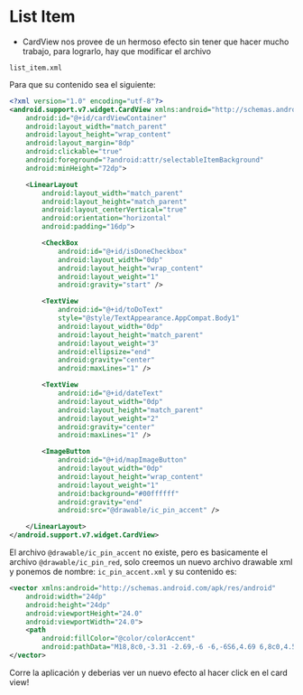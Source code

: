 # List Item

- CardView nos provee de un hermoso efecto sin tener que hacer mucho trabajo, para lograrlo, hay que modificar el archivo

`list_item.xml`

Para que su contenido sea el siguiente:

```xml
<?xml version="1.0" encoding="utf-8"?>
<android.support.v7.widget.CardView xmlns:android="http://schemas.android.com/apk/res/android"
    android:id="@+id/cardViewContainer"
    android:layout_width="match_parent"
    android:layout_height="wrap_content"
    android:layout_margin="8dp"
    android:clickable="true"
    android:foreground="?android:attr/selectableItemBackground"
    android:minHeight="72dp">

    <LinearLayout
        android:layout_width="match_parent"
        android:layout_height="match_parent"
        android:layout_centerVertical="true"
        android:orientation="horizontal"
        android:padding="16dp">

        <CheckBox
            android:id="@+id/isDoneCheckbox"
            android:layout_width="0dp"
            android:layout_height="wrap_content"
            android:layout_weight="1"
            android:gravity="start" />

        <TextView
            android:id="@+id/toDoText"
            style="@style/TextAppearance.AppCompat.Body1"
            android:layout_width="0dp"
            android:layout_height="match_parent"
            android:layout_weight="3"
            android:ellipsize="end"
            android:gravity="center"
            android:maxLines="1" />

        <TextView
            android:id="@+id/dateText"
            android:layout_width="0dp"
            android:layout_height="match_parent"
            android:layout_weight="2"
            android:gravity="center"
            android:maxLines="1" />

        <ImageButton
            android:id="@+id/mapImageButton"
            android:layout_width="0dp"
            android:layout_height="wrap_content"
            android:layout_weight="1"
            android:background="#00ffffff"
            android:gravity="end"
            android:src="@drawable/ic_pin_accent" />

    </LinearLayout>
</android.support.v7.widget.CardView>
```

El archivo `@drawable/ic_pin_accent` no existe, pero es basicamente el archivo `@drawable/ic_pin_red`, solo creemos un nuevo archivo drawable xml y ponemos de nombre: `ic_pin_accent.xml` y su contenido es:

```xml
<vector xmlns:android="http://schemas.android.com/apk/res/android"
    android:width="24dp"
    android:height="24dp"
    android:viewportHeight="24.0"
    android:viewportWidth="24.0">
    <path
        android:fillColor="@color/colorAccent"
        android:pathData="M18,8c0,-3.31 -2.69,-6 -6,-6S6,4.69 6,8c0,4.5 6,11 6,11s6,-6.5 6,-11zM10,8c0,-1.1 0.9,-2 2,-2s2,0.9 2,2 -0.89,2 -2,2c-1.1,0 -2,-0.9 -2,-2zM5,20v2h14v-2L5,20z" />
</vector>
```

Corre la aplicación y deberias ver un nuevo efecto al hacer click en el card view!
